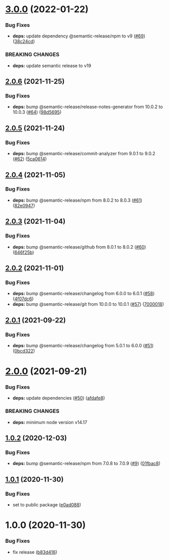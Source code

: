 # [3.0.0](https://github.com/atom-ide-community/semantic-release-npm-config/compare/v2.0.6...v3.0.0) (2022-01-22)


### Bug Fixes

* **deps:** update dependency @semantic-release/npm to v9 ([#69](https://github.com/atom-ide-community/semantic-release-npm-config/issues/69)) ([38c24cd](https://github.com/atom-ide-community/semantic-release-npm-config/commit/38c24cd1d34792e2a522d11fc3378e6073f423e4))


### BREAKING CHANGES

* **deps:** update semantic release to v19

## [2.0.6](https://github.com/atom-ide-community/semantic-release-npm-config/compare/v2.0.5...v2.0.6) (2021-11-25)


### Bug Fixes

* **deps:** bump @semantic-release/release-notes-generator from 10.0.2 to 10.0.3 ([#64](https://github.com/atom-ide-community/semantic-release-npm-config/issues/64)) ([98d5695](https://github.com/atom-ide-community/semantic-release-npm-config/commit/98d569539686e382ec4ffe01af2398381d8818af))

## [2.0.5](https://github.com/atom-ide-community/semantic-release-npm-config/compare/v2.0.4...v2.0.5) (2021-11-24)


### Bug Fixes

* **deps:** bump @semantic-release/commit-analyzer from 9.0.1 to 9.0.2 ([#62](https://github.com/atom-ide-community/semantic-release-npm-config/issues/62)) ([5ca0614](https://github.com/atom-ide-community/semantic-release-npm-config/commit/5ca06147c74cafa542a15f77ee62c0752e4c8e8c))

## [2.0.4](https://github.com/atom-ide-community/semantic-release-npm-config/compare/v2.0.3...v2.0.4) (2021-11-05)


### Bug Fixes

* **deps:** bump @semantic-release/npm from 8.0.2 to 8.0.3 ([#61](https://github.com/atom-ide-community/semantic-release-npm-config/issues/61)) ([82e0947](https://github.com/atom-ide-community/semantic-release-npm-config/commit/82e094767c2cf3c5f4d3ecb9650796861202cbd1))

## [2.0.3](https://github.com/atom-ide-community/semantic-release-npm-config/compare/v2.0.2...v2.0.3) (2021-11-04)


### Bug Fixes

* **deps:** bump @semantic-release/github from 8.0.1 to 8.0.2 ([#60](https://github.com/atom-ide-community/semantic-release-npm-config/issues/60)) ([646f25b](https://github.com/atom-ide-community/semantic-release-npm-config/commit/646f25bfa5d7f3f5ec63fec8475919a58b095430))

## [2.0.2](https://github.com/atom-ide-community/semantic-release-npm-config/compare/v2.0.1...v2.0.2) (2021-11-01)


### Bug Fixes

* **deps:** bump @semantic-release/changelog from 6.0.0 to 6.0.1 ([#58](https://github.com/atom-ide-community/semantic-release-npm-config/issues/58)) ([4f07dc6](https://github.com/atom-ide-community/semantic-release-npm-config/commit/4f07dc6505aa484e8fc99bc91d74c75b03720a20))
* **deps:** bump @semantic-release/git from 10.0.0 to 10.0.1 ([#57](https://github.com/atom-ide-community/semantic-release-npm-config/issues/57)) ([7000018](https://github.com/atom-ide-community/semantic-release-npm-config/commit/70000185ef9267592077cdd6076c53c9688bfe15))

## [2.0.1](https://github.com/atom-ide-community/semantic-release-npm-config/compare/v2.0.0...v2.0.1) (2021-09-22)


### Bug Fixes

* **deps:** bump @semantic-release/changelog from 5.0.1 to 6.0.0 ([#51](https://github.com/atom-ide-community/semantic-release-npm-config/issues/51)) ([0bcd322](https://github.com/atom-ide-community/semantic-release-npm-config/commit/0bcd32294421c33be672461b0885ae759e2be635))

# [2.0.0](https://github.com/atom-ide-community/semantic-release-npm-config/compare/v1.0.2...v2.0.0) (2021-09-21)


### Bug Fixes

* **deps:** update dependencies ([#50](https://github.com/atom-ide-community/semantic-release-npm-config/issues/50)) ([afdafe8](https://github.com/atom-ide-community/semantic-release-npm-config/commit/afdafe80db1d16e44bf7aa35cd4166111eac15bf))


### BREAKING CHANGES

* **deps:** minimum node version v14.17

## [1.0.2](https://github.com/atom-ide-community/semantic-release-npm-config/compare/v1.0.1...v1.0.2) (2020-12-03)


### Bug Fixes

* **deps:** bump @semantic-release/npm from 7.0.8 to 7.0.9 ([#9](https://github.com/atom-ide-community/semantic-release-npm-config/issues/9)) ([01fbac8](https://github.com/atom-ide-community/semantic-release-npm-config/commit/01fbac82489903e3fac009eaa5603c3c47147b8e))

## [1.0.1](https://github.com/atom-ide-community/semantic-release-npm-config/compare/v1.0.0...v1.0.1) (2020-11-30)


### Bug Fixes

* set to public package ([e0ad088](https://github.com/atom-ide-community/semantic-release-npm-config/commit/e0ad08843d610d592711709db63c435ff37da1f8))

# 1.0.0 (2020-11-30)


### Bug Fixes

* fix release ([b83d416](https://github.com/atom-ide-community/semantic-release-npm-config/commit/b83d4161beaf68917ea2d4ab214c154c916f2892))
